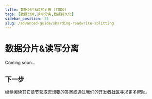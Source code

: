 ```yaml
---
title: 数据分片&读写分离 [TODO]
tags: [数据分片,读写分离,数据持久化]
sidebar_position: 25
slug: /advanced-guide/sharding-readwrite-splitting
---
```


# 数据分片&读写分离

Coming soon...

## 下一步
继续阅读其它章节获取您想要的答案或通过我们的[开发者社区](/docs/community)寻求更多帮助。

